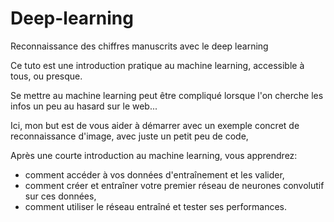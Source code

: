 # Deep-learning
Reconnaissance des chiffres manuscrits avec le deep learning 

Ce tuto est une introduction pratique au machine learning, accessible à tous, ou presque.

Se mettre au machine learning peut être compliqué lorsque l'on cherche les infos un peu au hasard sur le web...

Ici, mon but est de vous aider à démarrer avec un exemple concret de reconnaissance d'image, avec juste un petit peu de code, 

Après une courte introduction au machine learning, vous apprendrez:
- comment accéder à vos données d'entraînement et les valider,
- comment créer et entraîner votre premier réseau de neurones convolutif sur ces données,
- comment utiliser le réseau entraîné et tester ses performances.
